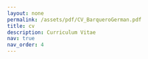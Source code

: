 ```yaml
---
layout: none
permalink: /assets/pdf/CV_BarqueroGerman.pdf
title: cv
description: Curriculum Vitae
nav: true
nav_order: 4
---
```

